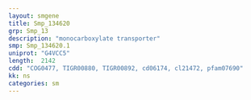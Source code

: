 ```yaml
---
layout: smgene
title: Smp_134620
grp: Smp_13
description: "monocarboxylate transporter"
smp: Smp_134620.1
uniprot: "G4VCC5"
length:  2142
cdd: "COG0477, TIGR00880, TIGR00892, cd06174, cl21472, pfam07690"
kk: ns
categories: sm
---
```

